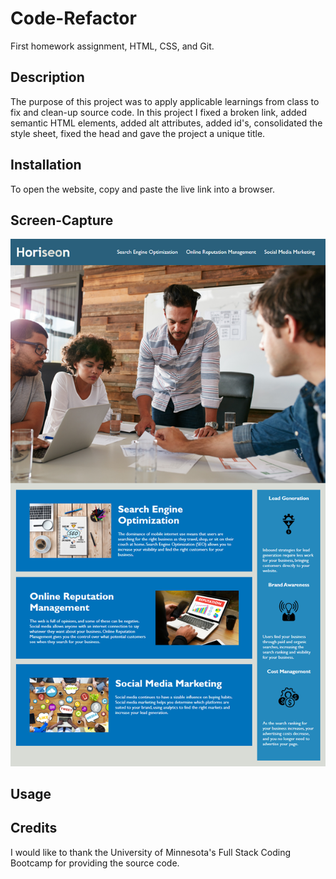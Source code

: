 # Code-Refactor

First homework assignment, HTML, CSS, and Git.

## Description

The purpose of this project was to apply applicable learnings from class to fix and clean-up source code. In this project I fixed a broken link, added semantic HTML elements, added alt attributes, added id's, consolidated the style sheet, fixed the head and gave the project a unique title.

## Installation

To open the website, copy and paste the live link into a browser.

## Screen-Capture

![The Horiseon webpage includes a navigation bar, a header image, and cards with text and images at the bottom of the page.](./assets/images/01-html-css-git-homework-demo.png)

## Usage



## Credits

I would like to thank the University of Minnesota's Full Stack Coding Bootcamp for providing the source code.